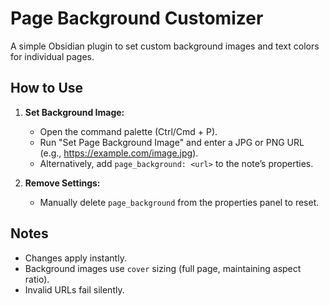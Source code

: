 # Page Background Customizer

A simple Obsidian plugin to set custom background images and text colors for individual pages.

## How to Use

1. **Set Background Image:**

   - Open the command palette (Ctrl/Cmd + P).
   - Run "Set Page Background Image" and enter a JPG or PNG URL (e.g., https://example.com/image.jpg).
   - Alternatively, add `page_background: <url>` to the note’s properties.

2. **Remove Settings:**
   - Manually delete `page_background` from the properties panel to reset.

## Notes

- Changes apply instantly.
- Background images use `cover` sizing (full page, maintaining aspect ratio).
- Invalid URLs fail silently.
